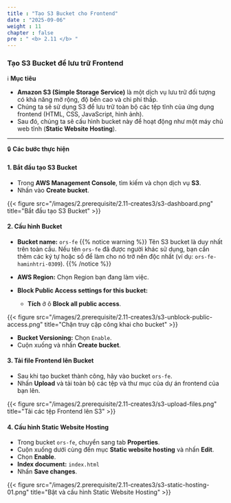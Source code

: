 ```yaml
---
title : "Tạo S3 Bucket cho Frontend"
date : "2025-09-06"
weight : 11
chapter : false
pre : " <b> 2.11 </b> "
---
```


### Tạo S3 Bucket để lưu trữ Frontend

ℹ️ **Mục tiêu**

*   **Amazon S3 (Simple Storage Service)** là một dịch vụ lưu trữ đối tượng có khả năng mở rộng, độ bền cao và chi phí thấp.
*   Chúng ta sẽ sử dụng S3 để lưu trữ toàn bộ các tệp tĩnh của ứng dụng frontend (HTML, CSS, JavaScript, hình ảnh).
*   Sau đó, chúng ta sẽ cấu hình bucket này để hoạt động như một máy chủ web tĩnh (**Static Website Hosting**).

---

🔒 **Các bước thực hiện**

#### **1. Bắt đầu tạo S3 Bucket**

*   Trong **AWS Management Console**, tìm kiếm và chọn dịch vụ **S3**.
*   Nhấn vào **Create bucket**.

{{< figure src="/images/2.prerequisite/2.11-creates3/s3-dashboard.png" title="Bắt đầu tạo S3 Bucket" >}}

#### **2. Cấu hình Bucket**

*   **Bucket name:** `ors-fe`
    {{% notice warning %}}
    Tên S3 bucket là duy nhất trên toàn cầu. Nếu tên `ors-fe` đã được người khác sử dụng, bạn cần thêm các ký tự hoặc số để làm cho nó trở nên độc nhất (ví dụ: `ors-fe-haminhtri-0309`).
    {{% /notice %}}

*   **AWS Region:** Chọn Region bạn đang làm việc.

*   **Block Public Access settings for this bucket:**
    *   **Tích** ở ô **Block all public access**.

{{< figure src="/images/2.prerequisite/2.11-creates3/s3-unblock-public-access.png" title="Chặn truy cập công khai cho bucket" >}}

*   **Bucket Versioning:** Chọn `Enable`.
*   Cuộn xuống và nhấn **Create bucket**.

#### **3. Tải file Frontend lên Bucket**

*   Sau khi tạo bucket thành công, hãy vào bucket `ors-fe`.
*   Nhấn **Upload** và tải toàn bộ các tệp và thư mục của dự án frontend của bạn lên.

{{< figure src="/images/2.prerequisite/2.11-creates3/s3-upload-files.png" title="Tải các tệp Frontend lên S3" >}}

#### **4. Cấu hình Static Website Hosting**

*   Trong bucket `ors-fe`, chuyển sang tab **Properties**.
*   Cuộn xuống dưới cùng đến mục **Static website hosting** và nhấn **Edit**.
*   Chọn **Enable**.
*   **Index document:** `index.html`
*   Nhấn **Save changes**.

{{< figure src="/images/2.prerequisite/2.11-creates3/s3-static-hosting-01.png" title="Bật và cấu hình Static Website Hosting" >}}
